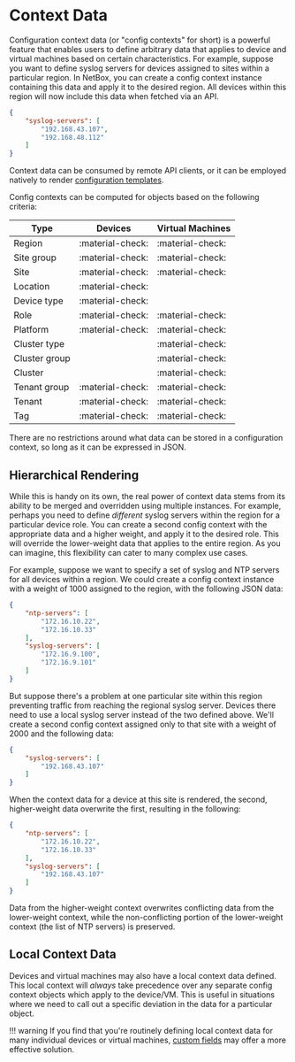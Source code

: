 # Context Data

Configuration context data (or "config contexts" for short) is a powerful feature that enables users to define arbitrary data that applies to device and virtual machines based on certain characteristics. For example, suppose you want to define syslog servers for devices assigned to sites within a particular region. In NetBox, you can create a config context instance containing this data and apply it to the desired region. All devices within this region will now include this data when fetched via an API.

```json
{
    "syslog-servers": [
        "192.168.43.107",
        "192.168.48.112"
    ]
}
```

Context data can be consumed by remote API clients, or it can be employed natively to render [configuration templates](./configuration-rendering.md).

Config contexts can be computed for objects based on the following criteria:

| Type          | Devices          | Virtual Machines |
|---------------|------------------|------------------|
| Region        | :material-check: | :material-check: |
| Site group    | :material-check: | :material-check: |
| Site          | :material-check: | :material-check: |
| Location      | :material-check: |                  |
| Device type   | :material-check: |                  |
| Role          | :material-check: | :material-check: |
| Platform      | :material-check: | :material-check: |
| Cluster type  |                  | :material-check: |
| Cluster group |                  | :material-check: |
| Cluster       |                  | :material-check: |
| Tenant group  | :material-check: | :material-check: |
| Tenant        | :material-check: | :material-check: |
| Tag           | :material-check: | :material-check: |

There are no restrictions around what data can be stored in a configuration context, so long as it can be expressed in JSON.

## Hierarchical Rendering

While this is handy on its own, the real power of context data stems from its ability to be merged and overridden using multiple instances. For example, perhaps you need to define _different_ syslog servers within the region for a particular device role. You can create a second config context with the appropriate data and a higher weight, and apply it to the desired role. This will override the lower-weight data that applies to the entire region. As you can imagine, this flexibility can cater to many complex use cases.

For example, suppose we want to specify a set of syslog and NTP servers for all devices within a region. We could create a config context instance with a weight of 1000 assigned to the region, with the following JSON data:

```json
{
    "ntp-servers": [
        "172.16.10.22",
        "172.16.10.33"
    ],
    "syslog-servers": [
        "172.16.9.100",
        "172.16.9.101"
    ]
}
```

But suppose there's a problem at one particular site within this region preventing traffic from reaching the regional syslog server. Devices there need to use a local syslog server instead of the two defined above. We'll create a second config context assigned only to that site with a weight of 2000 and the following data:

```json
{
    "syslog-servers": [
        "192.168.43.107"
    ]
}
```

When the context data for a device at this site is rendered, the second, higher-weight data overwrite the first, resulting in the following:

```json
{
    "ntp-servers": [
        "172.16.10.22",
        "172.16.10.33"
    ],
    "syslog-servers": [
        "192.168.43.107"
    ]
}
```

Data from the higher-weight context overwrites conflicting data from the lower-weight context, while the non-conflicting portion of the lower-weight context (the list of NTP servers) is preserved.

## Local Context Data

Devices and virtual machines may also have a local context data defined. This local context will _always_ take precedence over any separate config context objects which apply to the device/VM. This is useful in situations where we need to call out a specific deviation in the data for a particular object.

!!! warning
    If you find that you're routinely defining local context data for many individual devices or virtual machines, [custom fields](./customization.md#custom-fields) may offer a more effective solution.
